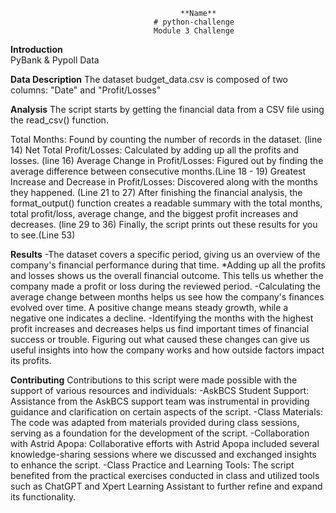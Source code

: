                                          **Name**
                                    # python-challenge
                                    Module 3 Challenge
                                    
 **Introduction**  
 PyBank & Pypoll Data
  
 **Data Description** 
 The dataset budget_data.csv  is composed of two columns: "Date" and "Profit/Losses"
  
**Analysis** 
The script starts by getting the financial data from a CSV file using the read_csv() function.

Total Months: Found by counting the number of records in the dataset. (line 14)
Net Total Profit/Losses: Calculated by adding up all the profits and losses. (line 16)
Average Change in Profit/Losses: Figured out by finding the average difference between consecutive months.(Line 18 - 19)
Greatest Increase and Decrease in Profit/Losses: Discovered along with the months they happened. (Line 21 to 27)
After finishing the financial analysis, the format_output() function creates a readable summary with the total months, total profit/loss, average change, and the biggest profit increases and decreases. (line 29 to 36)
Finally, the script prints out these results for you to see.(Line 53)

**Results** 
-The dataset covers a specific period, giving us an overview of the company's financial performance during that time.
*Adding up all the profits and losses shows us the overall financial outcome. This tells us whether the company made a profit or loss during the reviewed period.
-Calculating the average change between months helps us see how the company's finances evolved over time. A positive change means steady growth, while a negative one indicates a decline.
-Identifying the months with the highest profit increases and decreases helps us find important times of financial success or trouble. Figuring out what caused these changes can give us useful insights into how the company works and how outside factors impact its profits.


**Contributing** 
Contributions to this script were made possible with the support of various resources and individuals:
-AskBCS Student Support: Assistance from the AskBCS support team was instrumental in providing guidance and clarification on certain aspects of the script.
-Class Materials: The code was adapted from materials provided during class sessions, serving as a foundation for the development of the script.
-Collaboration with Astrid Apopa: Collaborative efforts with Astrid Apopa included several knowledge-sharing sessions where we discussed and exchanged insights to enhance the script.
-Class Practice and Learning Tools: The script benefited from the practical exercises conducted in class and utilized tools such as ChatGPT and Xpert Learning Assistant to further refine and expand its functionality.

